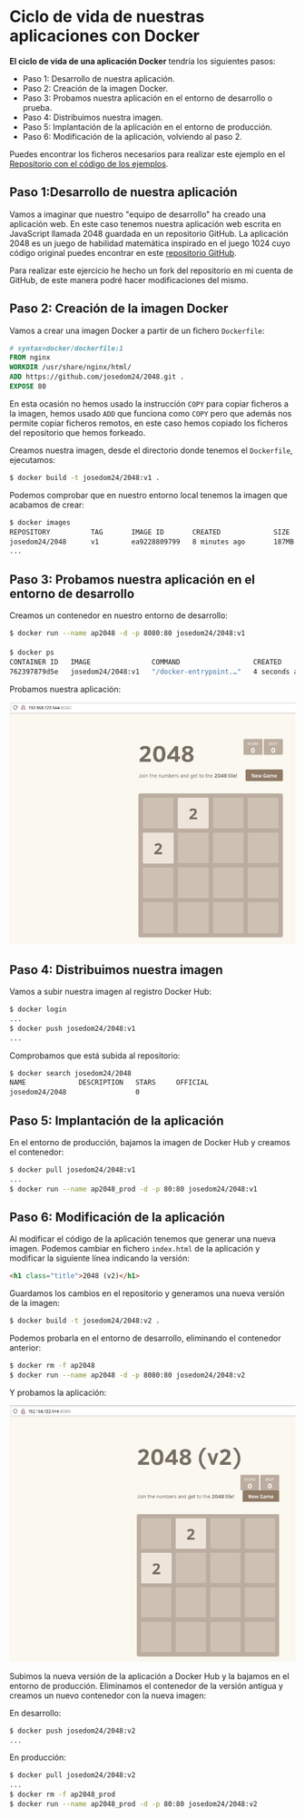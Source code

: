 # Ciclo de vida de nuestras aplicaciones con Docker

**El ciclo de vida de una aplicación Docker** tendría los siguientes pasos:

* Paso 1: Desarrollo de nuestra aplicación.
* Paso 2: Creación de la imagen Docker.
* Paso 3: Probamos nuestra aplicación en el entorno de desarrollo o prueba.
* Paso 4: Distribuimos nuestra imagen.
* Paso 5: Implantación de la aplicación en el entorno de producción.
* Paso 6: Modificación de la aplicación, volviendo al paso 2.

Puedes encontrar los ficheros necesarios para realizar este ejemplo en el [Repositorio con el código de los ejemplos](https://github.com/josedom24/ejemplos_curso_docker_ow).

## Paso 1:Desarrollo de nuestra aplicación

Vamos a imaginar que nuestro "equipo de desarrollo" ha creado una aplicación web. En este caso tenemos nuestra aplicación web escrita en JavaScript llamada 2048 guardada en un repositorio GitHub. La aplicación 2048 es un juego de habilidad matemática inspirado en el juego 1024 cuyo código original puedes encontrar en este [repositorio GitHub](https://github.com/gabrielecirulli/2048). 

Para realizar este ejercicio he hecho un fork del repositorio en mi cuenta de GitHub, de este manera podré hacer modificaciones del mismo.

## Paso 2: Creación de la imagen Docker

Vamos a crear una imagen Docker a partir de un fichero `Dockerfile`:

```Dockerfile
# syntax=docker/dockerfile:1
FROM nginx
WORKDIR /usr/share/nginx/html/
ADD https://github.com/josedom24/2048.git .
EXPOSE 80
```

En esta ocasión no hemos usado la instrucción `COPY` para copiar ficheros a la imagen, hemos usado `ADD` que funciona como `COPY` pero que además nos permite copiar ficheros remotos, en este caso hemos copiado los ficheros del repositorio que hemos forkeado.

Creamos nuestra imagen, desde el directorio donde tenemos el `Dockerfile`, ejecutamos:

```bash
$ docker build -t josedom24/2048:v1 .
```
Podemos comprobar que en nuestro entorno local tenemos la imagen que acabamos de crear:

```bash
$ docker images
REPOSITORY          TAG       IMAGE ID       CREATED             SIZE
josedom24/2048      v1        ea9228809799   8 minutes ago       187MB
...
```

## Paso 3: Probamos nuestra aplicación en el entorno de desarrollo

Creamos un contenedor en nuestro entorno de desarrollo:

```bash
$ docker run --name ap2048 -d -p 8080:80 josedom24/2048:v1
  
$ docker ps
CONTAINER ID   IMAGE               COMMAND                  CREATED         STATUS        PORTS                                   NAMES
762397879d5e   josedom24/2048:v1   "/docker-entrypoint.…"   4 seconds ago   Up 1 second   0.0.0.0:8080->80/tcp, :::8080->80/tcp   ap2048
```

Probamos nuestra aplicación:

![docker](img/2048_v1.png)

## Paso 4: Distribuimos nuestra imagen

Vamos a subir nuestra imagen al registro Docker Hub:

```bash
$ docker login
...
$ docker push josedom24/2048:v1
...
```

Comprobamos que está subida al repositorio:

```bash
$ docker search josedom24/2048
NAME             DESCRIPTION   STARS     OFFICIAL
josedom24/2048                 0         
```

## Paso 5: Implantación de la aplicación

En el entorno de producción, bajamos la imagen de Docker Hub y creamos el contenedor:

```bash
$ docker pull josedom24/2048:v1
...
$ docker run --name ap2048_prod -d -p 80:80 josedom24/2048:v1
```

## Paso 6: Modificación de la aplicación

Al modificar el código de la aplicación tenemos que generar una nueva imagen. Podemos cambiar en fichero `index.html` de la aplicación y modificar la siguiente línea indicando la versión:

```html
<h1 class="title">2048 (v2)</h1>
```

Guardamos los cambios en el repositorio y generamos una nueva versión de la imagen:

```bash
$ docker build -t josedom24/2048:v2 .
```

Podemos probarla en el entorno de desarrollo, eliminando el contenedor anterior:

```bash
$ docker rm -f ap2048
$ docker run --name ap2048 -d -p 8080:80 josedom24/2048:v2
```

Y probamos la aplicación:

![docker](img/2048_v2.png)

Subimos la nueva versión de la aplicación a Docker Hub y la bajamos en el entorno de producción. Eliminamos el contenedor de la versión antigua y creamos un nuevo contenedor con la nueva imagen:

En desarrollo:

```bash
$ docker push josedom24/2048:v2
...
```

En producción:

```bash
$ docker pull josedom24/2048:v2
...
$ docker rm -f ap2048_prod
$ docker run --name ap2048_prod -d -p 80:80 josedom24/2048:v2
```